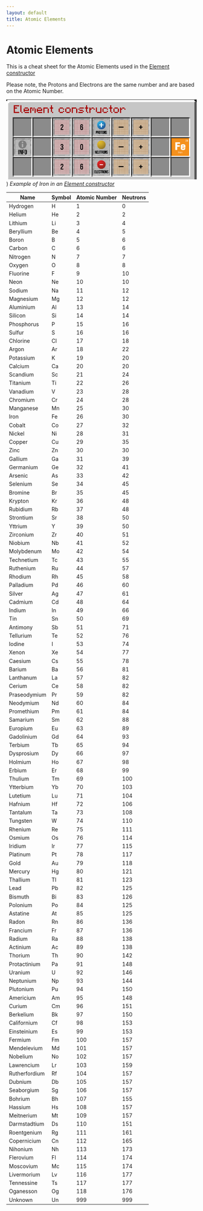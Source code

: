 ```yaml
---
layout: default
title: Atomic Elements
---
```


# Atomic Elements

This is a cheat sheet for the Atomic Elements used in the [Element constructor](chemistry-lab.md#element-constructor)

Please note, the Protons and Electrons are the same number and are based on the Atomic Number.

![example](/images/chemistry/element-iron-example.png))
*Example of Iron in an [Element constructor](chemistry-lab.md#element-constructor)*

| Name          | Symbol | Atomic Number | Neutrons |
|---------------|--------|---------------|----------|
| Hydrogen      | H      | 1             | 0        |
| Helium        | He     | 2             | 2        |
| Lithium       | Li     | 3             | 4        |
| Beryllium     | Be     | 4             | 5        |
| Boron         | B      | 5             | 6        |
| Carbon        | C      | 6             | 6        |
| Nitrogen      | N      | 7             | 7        |
| Oxygen        | O      | 8             | 8        |
| Fluorine      | F      | 9             | 10       |
| Neon          | Ne     | 10            | 10       |
| Sodium        | Na     | 11            | 12       |
| Magnesium     | Mg     | 12            | 12       |
| Aluminium     | Al     | 13            | 14       |
| Silicon       | Si     | 14            | 14       |
| Phosphorus    | P      | 15            | 16       |
| Sulfur        | S      | 16            | 16       |
| Chlorine      | Cl     | 17            | 18       |
| Argon         | Ar     | 18            | 22       |
| Potassium     | K      | 19            | 20       |
| Calcium       | Ca     | 20            | 20       |
| Scandium      | Sc     | 21            | 24       |
| Titanium      | Ti     | 22            | 26       |
| Vanadium      | V      | 23            | 28       |
| Chromium      | Cr     | 24            | 28       |
| Manganese     | Mn     | 25            | 30       |
| Iron          | Fe     | 26            | 30       |
| Cobalt        | Co     | 27            | 32       |
| Nickel        | Ni     | 28            | 31       |
| Copper        | Cu     | 29            | 35       |
| Zinc          | Zn     | 30            | 30       |
| Gallium       | Ga     | 31            | 39       |
| Germanium     | Ge     | 32            | 41       |
| Arsenic       | As     | 33            | 42       |
| Selenium      | Se     | 34            | 45       |
| Bromine       | Br     | 35            | 45       |
| Krypton       | Kr     | 36            | 48       |
| Rubidium      | Rb     | 37            | 48       |
| Strontium     | Sr     | 38            | 50       |
| Yttrium       | Y      | 39            | 50       |
| Zirconium     | Zr     | 40            | 51       |
| Niobium       | Nb     | 41            | 52       |
| Molybdenum    | Mo     | 42            | 54       |
| Technetium    | Tc     | 43            | 55       |
| Ruthenium     | Ru     | 44            | 57       |
| Rhodium       | Rh     | 45            | 58       |
| Palladium     | Pd     | 46            | 60       |
| Silver        | Ag     | 47            | 61       |
| Cadmium       | Cd     | 48            | 64       |
| Indium        | In     | 49            | 66       |
| Tin           | Sn     | 50            | 69       |
| Antimony      | Sb     | 51            | 71       |
| Tellurium     | Te     | 52            | 76       |
| Iodine        | I      | 53            | 74       |
| Xenon         | Xe     | 54            | 77       |
| Caesium       | Cs     | 55            | 78       |
| Barium        | Ba     | 56            | 81       |
| Lanthanum     | La     | 57            | 82       |
| Cerium        | Ce     | 58            | 82       |
| Praseodymium  | Pr     | 59            | 82       |
| Neodymium     | Nd     | 60            | 84       |
| Promethium    | Pm     | 61            | 84       |
| Samarium      | Sm     | 62            | 88       |
| Europium      | Eu     | 63            | 89       |
| Gadolinium    | Gd     | 64            | 93       |
| Terbium       | Tb     | 65            | 94       |
| Dysprosium    | Dy     | 66            | 97       |
| Holmium       | Ho     | 67            | 98       |
| Erbium        | Er     | 68            | 99       |
| Thulium       | Tm     | 69            | 100      |
| Ytterbium     | Yb     | 70            | 103      |
| Lutetium      | Lu     | 71            | 104      |
| Hafnium       | Hf     | 72            | 106      |
| Tantalum      | Ta     | 73            | 108      |
| Tungsten      | W      | 74            | 110      |
| Rhenium       | Re     | 75            | 111      |
| Osmium        | Os     | 76            | 114      |
| Iridium       | Ir     | 77            | 115      |
| Platinum      | Pt     | 78            | 117      |
| Gold          | Au     | 79            | 118      |
| Mercury       | Hg     | 80            | 121      |
| Thallium      | Tl     | 81            | 123      |
| Lead          | Pb     | 82            | 125      |
| Bismuth       | Bi     | 83            | 126      |
| Polonium      | Po     | 84            | 125      |
| Astatine      | At     | 85            | 125      |
| Radon         | Rn     | 86            | 136      |
| Francium      | Fr     | 87            | 136      |
| Radium        | Ra     | 88            | 138      |
| Actinium      | Ac     | 89            | 138      |
| Thorium       | Th     | 90            | 142      |
| Protactinium  | Pa     | 91            | 148      |
| Uranium       | U      | 92            | 146      |
| Neptunium     | Np     | 93            | 144      |
| Plutonium     | Pu     | 94            | 150      |
| Americium     | Am     | 95            | 148      |
| Curium        | Cm     | 96            | 151      |
| Berkelium     | Bk     | 97            | 150      |
| Californium   | Cf     | 98            | 153      |
| Einsteinium   | Es     | 99            | 153      |
| Fermium       | Fm     | 100           | 157      |
| Mendelevium   | Md     | 101           | 157      |
| Nobelium      | No     | 102           | 157      |
| Lawrencium    | Lr     | 103           | 159      |
| Rutherfordium | Rf     | 104           | 157      |
| Dubnium       | Db     | 105           | 157      |
| Seaborgium    | Sg     | 106           | 157      |
| Bohrium       | Bh     | 107           | 155      |
| Hassium       | Hs     | 108           | 157      |
| Meitnerium    | Mt     | 109           | 157      |
| Darmstadtium  | Ds     | 110           | 151      |
| Roentgenium   | Rg     | 111           | 161      |
| Copernicium   | Cn     | 112           | 165      |
| Nihonium      | Nh     | 113           | 173      |
| Flerovium     | Fl     | 114           | 174      |
| Moscovium     | Mc     | 115           | 174      |
| Livermorium   | Lv     | 116           | 177      |
| Tennessine    | Ts     | 117           | 177      |
| Oganesson     | Og     | 118           | 176      |
| Unknown       | Un     | 999           | 999      |

